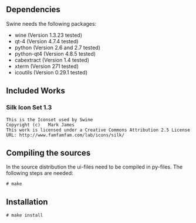 ## Dependencies
Swine needs the following packages:
- wine (Version 1.3.23 tested)
- qt-4 (Version 4.7.4 tested)
- python (Version 2.6 and 2.7 tested)
- python-qt4 (Version 4.8.5 tested)
- cabextract (Version 1.4 tested)
- xterm (Version 271 tested)
- icoutils (Version 0.29.1 tested)

## Included Works

### Silk Icon Set 1.3

	This is the Iconset used by Swine
	Copyright (c)   Mark James	
	This work is licensed under a Creative Commons Attribution 2.5 License
	URL: http://www.famfamfam.com/lab/icons/silk/


## Compiling the sources
In the source distribution the ui-files need to be compiled in py-files.
The following steps are needed:

    # make

## Installation

    # make install
